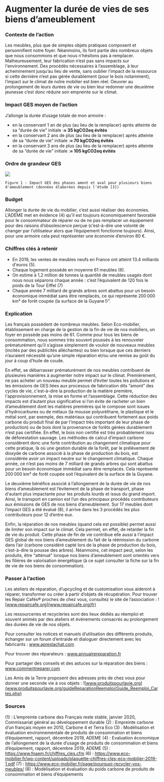 # Augmenter la durée de vies de ses biens d’ameublement

### Contexte de l’action
Les meubles, plus que de simples objets pratiques composent et personnifient notre foyer. Néanmoins, ils font partie des nombreux objets que nous consommons et que nous n’hésitons pas à remplacer. Malheureusement, leur fabrication n’est pas sans impacts sur l'environnement. Des procédés nécessaires à l’assemblage, à leur acheminement jusqu’au lieu de vente, sans oublier l’impact de la ressource si cette dernière n’est pas gérée durablement (pour le bois notamment), l’impact sur le climat de notre mobilier est bien réel. Oeuvrer au prolongement de leurs durées de vie ou bien leur redonner une deuxième jeunesse c’est donc réduire son empreinte sur le climat.

### Impact GES moyen de l’action
J’allonge la durée d’usage totale de mon armoire :
- en la conservant 1 an de plus (au lieu de la remplacer) après atteinte de sa “durée de vie” initiale :**≈ 35 kgCO2eq  évités**
- en la conservant 2 ans de plus (au lieu de la remplacer) après atteinte de sa “durée de vie” initiale :**≈ 70 kgCO2eq  évités**
- en la conservant 3 ans de plus (au lieu de la remplacer) après atteinte de sa “durée de vie” initiale :**≈ 105 kgCO2eq  évités**

### Ordre de grandeur GES

![](https://www.associationbilancarbone.fr/wp-content/uploads/2020/12/meubles-2nd-main-fig1.jpg)

```Figure 1 : Impact GES des phases amont et aval pour plusieurs biens d'ameublement (données élaborées depuis l’étude [3])```

### Budget
Allonger la durée de vie du mobilier, c’est aussi réaliser des économies. L’ADEME met en évidence (4) qu’il est toujours économiquement favorable pour le consommateur de réparer ou de ne pas remplacer un équipement pour des raisons d’obsolescence perçue (c’est-à-dire une volonté de changer par l’utilisateur alors que l’équipement fonctionne toujours). Ainsi, pour une armoire cela peut représenter une économie d’environ 80 €.

### Chiffres clés à retenir
- En 2019, les ventes de meubles neufs en France ont atteint 13.4 milliards d'euros (5).
- Chaque logement possède en moyenne 61 meubles (6).
- On estime à 1,2 million de tonnes la quantité de meubles usagés dont nous nous séparons chaque année : c’est l’équivalent de 120 fois le poids de la Tour Eiffel (7)
- Chaque année 7 milliard de grands arbres sont abattus pour un besoin économique immédiat sans être remplacés, ce qui représente 200 000 km² de forêt coupée (la surface de la Guyane !)”.

### Explication
Les français possèdent de nombreux meubles. Selon Eco-mobilier, établissement en charge de la gestion de la fin de vie de nos mobiliers, un foyer en possède pas moins de 61. Comme pour tous les biens de consommation, nous sommes très souvent poussés à les renouveler prématurément qu’il s’agisse simplement de vouloir de nouveaux meubles  (incités par des publicités alléchantes) ou bien lorsque que ces derniers n’auraient nécessité qu’une simple réparation et/ou une remise au goût du jour à coup d’huile de coude. 

En effet, se débarrasser prématurément de nos meubles contribuent de plusieures manières à augmenter notre impact sur le climat. Premièrement, ne pas acheter un nouveau meuble permet d’éviter toutes les pollutions et les émissions de GES liées aux processus de fabrication dits “amont” des cycles de vie, c'est-à-dire la production de la matière première, l'approvisionnement, la mise en forme et l’assemblage. Cette réduction des impacts est d’autant plus significative si l’on évite de racheter un bien d’ameublement dont les matières premières qui le compose sont issues d’hydrocarbures ou de métaux (la mousse polyuréthane, le plastique et le métal sont, par exemple, des matériaux qui contribuent fortement aux poids carbone du produit final de par l’impact très important de leur phase de production) ou de bois dont la provenance de forêts gérées durablement n’est pas certifiée. En effet, le bois non certifié est très probablement issu de déforestation sauvage. Les méthodes de calcul d’impact carbone considèrent donc une forte contribution au changement climatique pour cette pratique, là où une gestion durable de la forêt, par le prélèvement de dioxyde de carbone associé à la phase de production du bois,  est considérée avoir un impact neutre sur le changement climatique. Chaque année, ce n’est pas moins de 7 milliard de grands arbres qui sont abattus pour un besoin économique immédiat sans être remplacés. Cela  représente 200 000 km² de forêt coupée soit l’équivalent de la surface de la Guyane.

Le deuxième bénéfice associé à l’allongement de la durée de vie de nos biens d’ameublement est l’évitement de la phase de transport, phase d'autant plus impactante pour les produits lourds et issus du grand import. Ainsi, le transport en camion est l’un des principaux procédés contributeurs aux émissions de GES de nos biens d’ameublement. Sur 17 meubles dont l’impact GES a été évalué (8), il arrive dans les 3 procédés les plus  contributeurs pour 12 d’entre eux.

Enfin, la réparation de nos meubles (quand cela est possible) permet aussi de limiter son impact sur le climat. Cela permet, en effet, de retarder la fin de vie du produit. Cette phase de fin de vie contribue elle aussi à l’impact GES global de nos biens d’ameublement du fait de la réémission du carbone dans l’air (carbone considéré capté lors de la phase de production du bois, c’est-à-dire la pousse des arbres). Néanmoins, cet impact peut, selon les produits, être "atténué"  lorsque nos biens d’ameublement sont orientés vers les filières de valorisation énergétique (à ce sujet consulter la fiche sur la fin de vie de nos biens de consommation).

### Passer à l’action
Les ateliers de réparation, d’upcycling et de customisation vous aideront à réparer, transformer ou créer à partir d’objets de récupération. Pour trouver les Repair Cafés® proches de chez vous, consultez le site de l’association : ![www.repaircafe.org](www.repaircafe.org/fr)

Les ressourceries et recycleries sont des lieux dédiés au réemploi et souvent animés par des ateliers et événements consacrés au prolongement des durées de vie de nos objets.

Pour consulter les notices et manuels d’utilisation des différents produits, échanger sur un forum d’entraide et dialoguer directement avec les fabricants : www.apreslachat.com

Pour trouver des réparateurs : www.annuairereparation.fr

Pour partager des conseils et des astuces sur la réparation des biens : www.commentreparer.com

Les Amis de la Terre proposent des adresses près de chez vous pour donner une seconde vie à vos objets : ![www.produitspourlavie.org](www.produitspourlavie.org/guideReparationReemploi/Guide_Reemploi_Cartes.php)


### Sources
(1) : L’empreinte carbone des Français reste stable, janvier 2020, Commissariat général au développement durable
(2) : Empreinte carbone d’un français moyen en 2010,  Carbone 4 et Terra Eco
(3) : Modélisation et évaluation environnementale de produits de consommation et biens d’équipement, rapport, décembre 2019, ADEME
(4) : Evaluation économique de l’allongement de la durée d’usage de produits de consommation et biens d’équipement, rapport, décembre 2019, ADEME
(5)  : https://www.fnaem.fr/chiffres_cles.cfm
(6) : https://www.eco-mobilier.fr/wp-content/uploads/plaquette-chiffres-cles-eco-mobilier-2019-1.pdf
(7) : https://www.eco-mobilier.fr/page/pourquoi-recycler-vos-meubles/ 
(8) : Modélisation et évaluation du poids carbone de produits de consommation et biens d’équipements
